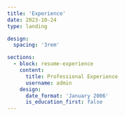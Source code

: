 ```yaml
---
title: 'Experience'
date: 2023-10-24
type: landing

design:
  spacing: '3rem'

sections:
  - block: resume-experience
    content:
      title: Professional Experience
      username: admin
    design:
      date_format: 'January 2006'
      is_education_first: false
---
```

